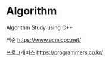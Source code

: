 # Algorithm
Algorithm Study using C++

백준
https://www.acmicpc.net/

프로그래머스
https://programmers.co.kr/
